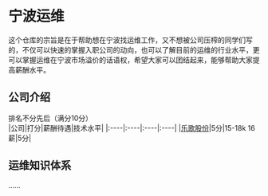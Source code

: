 # 宁波运维
这个仓库的宗旨是在于帮助想在宁波找运维工作，又不想被公司压榨的同学们写的，不仅可以快速的掌握入职公司的动向，也可以了解目前的运维的行业水平，更可以掌握运维在宁波市场溢价的话语权，希望大家可以团结起来，能够帮助大家提高薪酬水平。  

## 公司介绍
排名不分先后（满分10分）  
|公司|打分|薪酬待遇|技术水平|
|:----|:----|:----|:----|
|[乐歌股份](/bboysoul/interview/src/branch/master/乐歌股份)|5分|15-18k 16薪|5分|

## 运维知识体系
……
